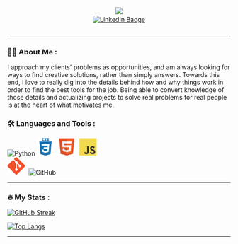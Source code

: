 <div id="header" align="center">
  <img src="https://media.giphy.com/media/M9gbBd9nbDrOTu1Mqx/giphy.gif" width="100"/>
  <div id="badges">
    <a href="https://www.linkedin.com/in/theopacun/">
      <img src="https://img.shields.io/badge/LinkedIn-blue?style=for-the-badge&logo=linkedin&logoColor=white" alt="LinkedIn Badge"/>
    </a>
  </div>
  <img src="https://komarev.com/ghpvc/?username=tpacun&style=flat-square&color=blue" alt=""/>
</div>

---

### :man_technologist: About Me :

I approach my clients' problems as opportunities, and am always looking for ways to find creative solutions, rather than simply answers. Towards this end, I love to really dig into the details behind how and why things work in order to find the best tools for the job. Being able to convert knowledge of those details and actualizing projects to solve real problems for real people is at the heart of what motivates me.

### :hammer_and_wrench: Languages and Tools :
<div>
    <img src="https://cdn.jsdelivr.net/gh/devicons/devicon/icons/python/python-original.svg" title="Python" alt="Python" width="40" height="40" />
  <img src="https://github.com/devicons/devicon/blob/master/icons/css3/css3-plain-wordmark.svg"  title="CSS3" alt="CSS" width="40" height="40"/>&nbsp;
  <img src="https://github.com/devicons/devicon/blob/master/icons/html5/html5-original.svg" title="HTML5" alt="HTML" width="40" height="40"/>&nbsp;
  <img src="https://github.com/devicons/devicon/blob/master/icons/javascript/javascript-original.svg" title="JavaScript" alt="JavaScript" width="40" height="40"/>&nbsp;
</div>
<div>
    <img src="https://github.com/devicons/devicon/blob/master/icons/git/git-original.svg" title="Git" **alt="Git" width="40" height="40"/>&nbsp;
    <img src="https://cdn.jsdelivr.net/gh/devicons/devicon/icons/github/github-original-wordmark.svg" title="GitHub" alt="GitHub" width="40" height="40"/>
          
</div>

---

### :fire: My Stats :
[![GitHub Streak](http://github-readme-streak-stats.herokuapp.com?user=tpacun&theme=dark&background=000000)](https://git.io/streak-stats)

[![Top Langs](https://github-readme-stats.vercel.app/api/top-langs/?username=tpacun&layout=compact&theme=vision-friendly-dark&hide=Jupyter%20Notebook)](https://github.com/anuraghazra/github-readme-stats)

---
